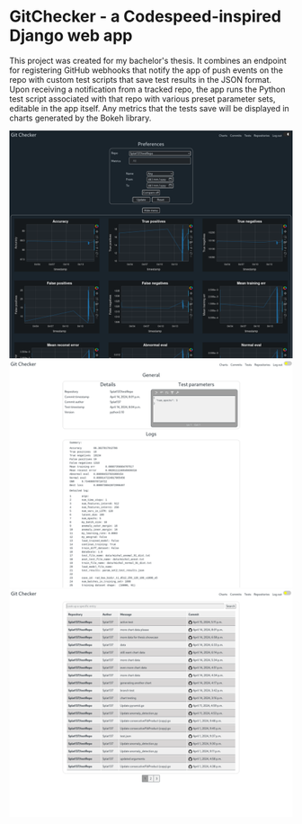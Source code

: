 # GitChecker - a Codespeed-inspired Django web app

This project was created for my bachelor's thesis. It combines an endpoint for registering GitHub webhooks that notify the app of push events on the repo with custom test scripts that save test results in the JSON format. Upon receiving a notification from a tracked repo, the app runs the Python test script associated with that repo with various preset parameter sets, editable in the app itself. Any metrics that the tests save will be displayed in charts generated by the Bokeh library.

![alt text](https://github.com/MartinOpa/GitChecker/blob/main/sample_images/dark_theme.png?raw=true)
![alt text](https://github.com/MartinOpa/GitChecker/blob/main/sample_images/test_detail.png?raw=true)
![alt text](https://github.com/MartinOpa/GitChecker/blob/main/sample_images/commits.png?raw=true)
